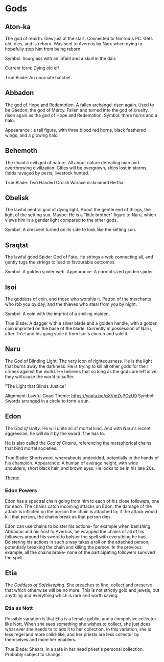 # Gods

## Aton-ka

The god of rebirth. Dies just at the start. Connected to Nimrod's PC.
Gets old, dies, and is reborn. Was sent to Avernus by Naru when
dying to hopefully stop him from being reborn.

Symbol: hourglass with an infant and a skull in the dais

Current form: Dying old elf

True Blade: An unornate hatchet.

## Abbadon

The god of Hope and Redemption. A fallen archangel risen again.
Used to be Gaedon, the god of Mercy. 
Fallen and turned into the god of cruelty,
risen again as the god of Hope and Redemption.
Symbol: three horns and a halo.

Appearance : a tall figure, with three blood red horns, black feathered wings, and a glowing halo.

## Behemoth

The chaotic evil god of nature. All about nature defeating man and overthrowing
civilization. Cities will be overgrown, ships lost in storms, fields ravaged
by pests, livestock hunted.

True Blade: Two Handed Orcish Waraxe nicknamed Bertha.

## Obelisk

The lawful neutral god of dying light. About the gentle end of things, the light
of the setting sun.
Maybe: He is a "little brother" figure to Naru, which views him in a gentler
light compared to the other gods.

Symbol: A crescent turned on its side to look like the setting sun.

## Sraqtat

The lawful good Spider God of Fate. He strings a web connecting all, and gently 
tugs the strings to lead to favourable outcomes.

Symbol: A golden spider web.
Appearance: A normal sized golden spider.

## Isoi
The goddess of coin, and those who worship it. Patron
of the merchants who rob you by day, and the 
thieves who steal from you by night.

Symbol: A coin with the imprint of a smiling maiden.

True Blade: A dagger with a silver blade and a golden handle, with a golden
coin imprinted on the base of the blade. Currently in possession of Naru, after
Th'el and his gang stole it from Isoi's church and sold it. 

## Naru

The God of Blinding Light. The very icon of righteousness. He is the light
that burns away the darkness. He is trying to kill all other gods for their
crimes against the world. He believes that so long as the gods are left alive,
they will cause the world to suffer. 

"The Light that Blinds Justice"

Alignment: Lawful Good
Theme: https://youtu.be/qXVmZuPOzU0
Symbol: Swords arranged in a circle to form a sun.

## Edon

The *God of Unity*. He will unite all of mortal kind. And with Naru's recent
aggression, he will do it by the sword if he has to.

He is also called the *God of Chains*, referencing the metaphorical chains that bind
mortal societies.

True Blade: Shortsword, whereabouts undecided, potentially in the hands of his
champion.
Appearance: A human of average height, with wide shoulders, short black hair,
and brown eyes. He looks to be in his late 20s.

[Theme](https://youtu.be/mPTCq3LiZSE)

### Edon Powers
Edon has a spectral chain going from him to each of his close followers, one for each.
The chains catch incoming attacks on Edon, the damage of the attack is inflicted on the
person the chain is attached to; If the attack would kill that person, the chains break
as that person dies.

Edon can use chains to bolster his actions- for example when banishing Abbadon and his
host to Avernus, he wrapped the chains of all of his followers around his sword to bolster
the spell with everything he had.
Bolstering his actions in such a way takes a toll on the attached person, potentially
breaking the chain and killing the person. In the previous example, all the chains broke-
none of the participating followers survived the spell.

## Etia

The *Goddess of Safekeeping*. She preaches to find, collect and preserve that
which otherwise will be no more. This is not strictly gold and jewels, but
anything and everything which is rare and worth saving. 

### Etia as Nott
Possible variation is that Etia is a female goblin, and a compolsive collector
like Nott. When she sees something she wishes to collect, she just does what
ever she needs to to add it to her collection. In this variation, she is less
regel and more child-like, and her priests are less collector by themselves and
more her enablers. 

True Blade: Shears, in a safe in her head priest's personal collection. Probably
subject to change.
